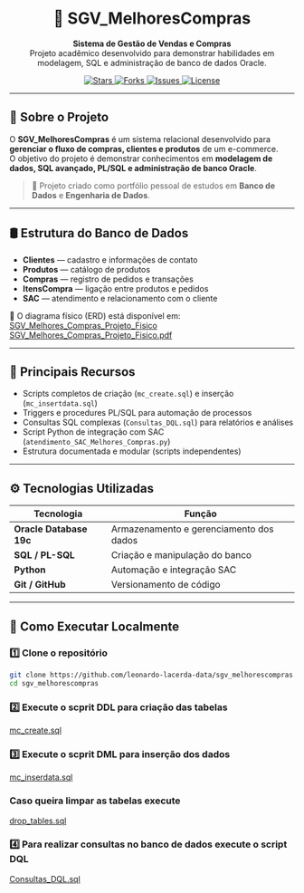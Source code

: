 <!-- PROJECT TITLE -->
<h1 align="center">🛒 SGV_MelhoresCompras</h1>

<p align="center">
  <b>Sistema de Gestão de Vendas e Compras</b><br>
  Projeto acadêmico desenvolvido para demonstrar habilidades em modelagem, SQL e administração de banco de dados Oracle.
</p>

<!-- BADGES -->
<p align="center">
  <a href="https://github.com/leonardo-lacerda-data/sgv_melhorescompras/stargazers">
    <img src="https://img.shields.io/github/stars/leonardo-lacerda-data/sgv_melhorescompras?color=yellow&style=flat-square" alt="Stars">
  </a>
  <a href="https://github.com/leonardo-lacerda-data/sgv_melhorescompras/network/members">
    <img src="https://img.shields.io/github/forks/leonardo-lacerda-data/sgv_melhorescompras?color=blue&style=flat-square" alt="Forks">
  </a>
  <a href="https://github.com/leonardo-lacerda-data/sgv_melhorescompras/issues">
    <img src="https://img.shields.io/github/issues/leonardo-lacerda-data/sgv_melhorescompras?color=orange&style=flat-square" alt="Issues">
  </a>
  <a href="https://github.com/leonardo-lacerda-data/sgv_melhorescompras/blob/main/LICENSE">
    <img src="https://img.shields.io/github/license/leonardo-lacerda-data/sgv_melhorescompras?color=brightgreen&style=flat-square" alt="License">
  </a>
</p>

---

## 📘 Sobre o Projeto

O **SGV_MelhoresCompras** é um sistema relacional desenvolvido para **gerenciar o fluxo de compras, clientes e produtos** de um e-commerce.  
O objetivo do projeto é demonstrar conhecimentos em **modelagem de dados, SQL avançado, PL/SQL e administração de banco Oracle**.

> 🔗 Projeto criado como portfólio pessoal de estudos em **Banco de Dados** e **Engenharia de Dados**.

---

## 🛢 Estrutura do Banco de Dados

- **Clientes** — cadastro e informações de contato  
- **Produtos** — catálogo de produtos  
- **Compras** — registro de pedidos e transações  
- **ItensCompra** — ligação entre produtos e pedidos  
- **SAC** — atendimento e relacionamento com o cliente  

📄 O diagrama físico (ERD) está disponível em:  
[SGV_Melhores_Compras_Projeto_Fisico](SGV_Melhores_Compras_Projeto_Fisico.pdf)
[SGV_Melhores_Compras_Projeto_Fisico.pdf](https://github.com/user-attachments/files/23003969/SGV_Melhores_Compras_Projeto_Fisico.pdf)

---

## 🧠 Principais Recursos

- Scripts completos de criação (`mc_create.sql`) e inserção (`mc_insertdata.sql`)  
- Triggers e procedures PL/SQL para automação de processos  
- Consultas SQL complexas (`Consultas_DQL.sql`) para relatórios e análises  
- Script Python de integração com SAC (`atendimento_SAC_Melhores_Compras.py`)  
- Estrutura documentada e modular (scripts independentes)  

---

## ⚙️ Tecnologias Utilizadas

| Tecnologia | Função |
|-------------|---------|
| **Oracle Database 19c** | Armazenamento e gerenciamento dos dados |
| **SQL / PL-SQL** | Criação e manipulação do banco |
| **Python** | Automação e integração SAC |
| **Git / GitHub** | Versionamento de código |

---

## 🚀 Como Executar Localmente

### 1️⃣ Clone o repositório
```bash
git clone https://github.com/leonardo-lacerda-data/sgv_melhorescompras.git
cd sgv_melhorescompras
```
### 2️⃣ Execute o scprit DDL para criação das tabelas
[mc_create.sql](mc_create.sql)

### 3️⃣ Execute o scprit DML para inserção dos dados
[mc_inserdata.sql](mc_insertdata.sql)

### Caso queira limpar as tabelas execute
[drop_tables.sql](drop_tables.sql)

### 4️⃣ Para realizar consultas no banco de dados execute o script DQL
[Consultas_DQL.sql](Consultas_DQL.sql)

